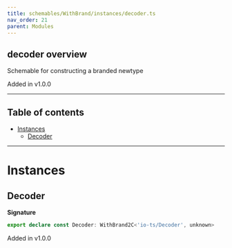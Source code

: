 ```yaml
---
title: schemables/WithBrand/instances/decoder.ts
nav_order: 21
parent: Modules
---
```


## decoder overview

Schemable for constructing a branded newtype

Added in v1.0.0

---

<h2 class="text-delta">Table of contents</h2>

- [Instances](#instances)
  - [Decoder](#decoder)

---

# Instances

## Decoder

**Signature**

```ts
export declare const Decoder: WithBrand2C<'io-ts/Decoder', unknown>
```

Added in v1.0.0
